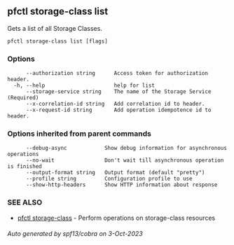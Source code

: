## pfctl storage-class list

Gets a list of all Storage Classes.

```
pfctl storage-class list [flags]
```

### Options

```
      --authorization string      Access token for authorization header.
  -h, --help                      help for list
      --storage-service string    The name of the Storage Service (Required)
      --x-correlation-id string   Add correlation id to header.
      --x-request-id string       Add operation idempotence id to header.
```

### Options inherited from parent commands

```
      --debug-async            Show debug information for asynchronous operations
      --no-wait                Don't wait till asynchronous operation is finished
      --output-format string   Output format (default "pretty")
      --profile string         Configuration profile to use
      --show-http-headers      Show HTTP information about response
```

### SEE ALSO

* [pfctl storage-class](pfctl_storage-class.md)	 - Perform operations on storage-class resources

###### Auto generated by spf13/cobra on 3-Oct-2023

